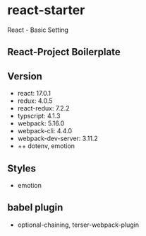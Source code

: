 # react-starter
React - Basic Setting

## React-Project Boilerplate

## Version
 - react: 17.0.1
 - redux: 4.0.5
 - react-redux: 7.2.2
 - typscript: 4.1.3
 - webpack: 5.16.0
 - webpack-cli: 4.4.0
 - webpack-dev-server: 3.11.2
 - ++ dotenv, emotion 

 ## Styles
 - emotion

 ## babel plugin
 - optional-chaining, terser-webpack-plugin